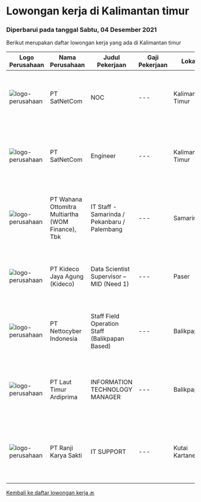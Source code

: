 
  # Lowongan kerja di Kalimantan timur

  ### Diperbarui pada tanggal Sabtu, 04 Desember 2021

  Berikut merupakan daftar lowongan kerja yang ada di Kalimantan timur

  |Logo Perusahaan | Nama Perusahaan | Judul Pekerjaan | Gaji Pekerjaan | Lokasi | Deskripsi | Tanggal diunggah | Pranala |
  | -------------- | --------------- | --------------- | --------- | --------- | -------------- | ------- | ----------- |
  |![logo-perusahaan](https://image-service-cdn.seek.com.au/6108f58b8d52b8e5523830ee4b11d6074377e515/ee4dce1061f3f616224767ad58cb2fc751b8d2dc)|PT SatNetCom|NOC|---|Kalimantan Timur|Requirements: Experience with Unix/Linux platform is highly preferred Having Experience working in NOC ISP Familiarity with the fundamentals of unix...|Jumat, 03 Desember 2021|https://www.jobstreet.co.id/id/job/noc-3700682?token=0~42742acb-a44b-4745-9df9-3d3da4471070&sectionRank=1&jobId=jobstreet-id-job-3700682|
|![logo-perusahaan](https://image-service-cdn.seek.com.au/6108f58b8d52b8e5523830ee4b11d6074377e515/ee4dce1061f3f616224767ad58cb2fc751b8d2dc)|PT SatNetCom|Engineer|---|Kalimantan Timur|Specific Requirements: Max 30 Years Old Fresh Graduate or Experienced Background IT Networking or Programming Having Knowledge Electrical (Arus Lemah)...|Rabu, 01 Desember 2021|https://www.jobstreet.co.id/id/job/engineer-3697091?token=0~42742acb-a44b-4745-9df9-3d3da4471070&sectionRank=2&jobId=jobstreet-id-job-3697091|
|![logo-perusahaan](https://image-service-cdn.seek.com.au/0cd0ed723dba304d73bfec64ce263da9360da79b/ee4dce1061f3f616224767ad58cb2fc751b8d2dc)|PT Wahana Ottomitra Multiartha (WOM Finance), Tbk|IT Staff - Samarinda / Pekanbaru / Palembang|---|Samarinda|Job Description: Troubleshoot all IT system and network problems Monitoring and maintaining computer systems and networks Installing and configuring...|Jumat, 26 November 2021|https://www.jobstreet.co.id/id/job/it-staff-samarinda-pekanbaru-palembang-3702484?token=0~42742acb-a44b-4745-9df9-3d3da4471070&sectionRank=3&jobId=jobstreet-id-job-3702484|
|![logo-perusahaan](https://image-service-cdn.seek.com.au/c459a3197888e61ec2ebe86d307dcce37e2b470f/ee4dce1061f3f616224767ad58cb2fc751b8d2dc)|PT Kideco Jaya Agung (Kideco)|Data Scientist Supervisor – MID (Need 1)|---|Paser|Requirement: Candidate must possess at least bachelor degree (S1) with major Statistics, Industrial Engineering or Informatics System Have minimum 2...|Kamis, 25 November 2021|https://www.jobstreet.co.id/id/job/data-scientist-supervisor-mid-need-1-3701156?token=0~42742acb-a44b-4745-9df9-3d3da4471070&sectionRank=4&jobId=jobstreet-id-job-3701156|
|![logo-perusahaan](https://image-service-cdn.seek.com.au/674c8524bef9db14ec8c8e3563d95ed9a3937837/ee4dce1061f3f616224767ad58cb2fc751b8d2dc)|PT Nettocyber Indonesia|Staff Field Operation Staff (Balikpapan Based)|---|Balikpapan|Requirements: Live in Balikpapan  Diploma or Bachelor Degree majoring in Information Technology. Minimum has one year of working experience in related...|Senin, 22 November 2021|https://www.jobstreet.co.id/id/job/staff-field-operation-staff-balikpapan-based-3697109?token=0~42742acb-a44b-4745-9df9-3d3da4471070&sectionRank=5&jobId=jobstreet-id-job-3697109|
|![logo-perusahaan](https://image-service-cdn.seek.com.au/026fb36e25dc3e5ddba0940567670034bd8737cf/ee4dce1061f3f616224767ad58cb2fc751b8d2dc)|PT Laut Timur Ardiprima|INFORMATION TECHNOLOGY MANAGER|---|Balikpapan|Deskripsi Pekerjaan: Menyusun dan mengembangkan perencanaan strategis IT dalam jangka panjang, janga menengah dan jangka pendek. Menyesuaikan rencana...|Senin, 15 November 2021|https://www.jobstreet.co.id/id/job/information-technology-manager-3690673?token=0~42742acb-a44b-4745-9df9-3d3da4471070&sectionRank=6&jobId=jobstreet-id-job-3690673|
|![logo-perusahaan](https://image-service-cdn.seek.com.au/8c3eded2bbb1da55bfcef8652ba5ed2e819a4720/ee4dce1061f3f616224767ad58cb2fc751b8d2dc)|PT Ranji Karya Sakti|IT SUPPORT|---|Kutai Kartanegara|Site Kutai KartanegaraPersyaratan umum : Usia Maksimal 33 Tahun Pendidikan Minimal D3/S1 jurusan Ilmu Komputer Pernah bekerja di bidang...|Kamis, 11 November 2021|https://www.jobstreet.co.id/id/job/it-support-3686842?token=0~42742acb-a44b-4745-9df9-3d3da4471070&sectionRank=7&jobId=jobstreet-id-job-3686842|


  [Kembali ke daftar lowongan kerja 🔙](../README.md#daftar-lowongan-kerja)
  